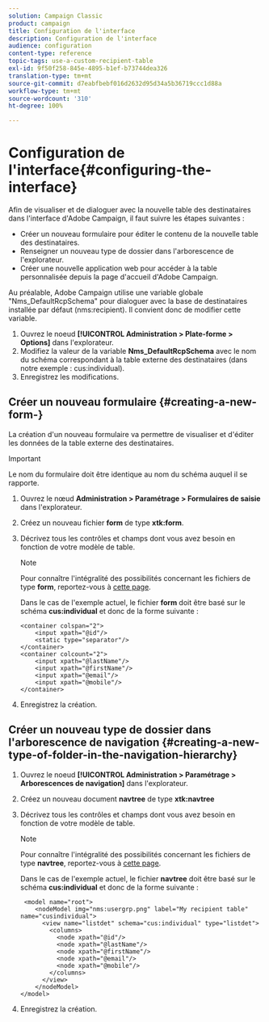 ```yaml
---
solution: Campaign Classic
product: campaign
title: Configuration de l'interface
description: Configuration de l'interface
audience: configuration
content-type: reference
topic-tags: use-a-custom-recipient-table
exl-id: 9f50f258-845e-4895-b1ef-b73744dea326
translation-type: tm+mt
source-git-commit: d7eabfbebf016d2632d95d34a5b36719ccc1d88a
workflow-type: tm+mt
source-wordcount: '310'
ht-degree: 100%

---
```


# Configuration de l&#39;interface{#configuring-the-interface}

Afin de visualiser et de dialoguer avec la nouvelle table des destinataires dans l&#39;interface d&#39;Adobe Campaign, il faut suivre les étapes suivantes :

* Créer un nouveau formulaire pour éditer le contenu de la nouvelle table des destinataires.
* Renseigner un nouveau type de dossier dans l&#39;arborescence de l&#39;explorateur.
* Créer une nouvelle application web pour accéder à la table personnalisée depuis la page d&#39;accueil d&#39;Adobe Campaign.

Au préalable, Adobe Campaign utilise une variable globale &quot;Nms_DefaultRcpSchema&quot; pour dialoguer avec la base de destinataires installée par défaut (nms:recipient). Il convient donc de modifier cette variable.

1. Ouvrez le noeud **[!UICONTROL Administration > Plate-forme > Options]** dans l&#39;explorateur.
1. Modifiez la valeur de la variable **Nms_DefaultRcpSchema** avec le nom du schéma correspondant à la table externe des destinataires (dans notre exemple : cus:individual).
1. Enregistrez les modifications.

## Créer un nouveau formulaire {#creating-a-new-form-}

La création d&#39;un nouveau formulaire va permettre de visualiser et d&#39;éditer les données de la table externe des destinataires.

>[!IMPORTANT]
>
>Le nom du formulaire doit être identique au nom du schéma auquel il se rapporte.

1. Ouvrez le nœud **Administration > Paramétrage > Formulaires de saisie** dans l&#39;explorateur.
1. Créez un nouveau fichier **form** de type **xtk:form**.
1. Décrivez tous les contrôles et champs dont vous avez besoin en fonction de votre modèle de table.

   >[!NOTE]
   >
   >Pour connaître l&#39;intégralité des possibilités concernant les fichiers de type **form**, reportez-vous à [cette page](../../configuration/using/identifying-a-form.md).

   Dans le cas de l&#39;exemple actuel, le fichier **form** doit être basé sur le schéma **cus:individual** et donc de la forme suivante :

   ```
   <container colspan="2">
       <input xpath="@id"/>
       <static type="separator"/>
   </container>
   <container colcount="2">
       <input xpath="@lastName"/>
       <input xpath="@firstName"/>
       <input xpath="@email"/>
       <input xpath="@mobile"/>
   </container> 
   ```

1. Enregistrez la création.

## Créer un nouveau type de dossier dans l&#39;arborescence de navigation {#creating-a-new-type-of-folder-in-the-navigation-hierarchy}

1. Ouvrez le noeud **[!UICONTROL Administration > Paramétrage > Arborescences de navigation]** dans l&#39;explorateur.
1. Créez un nouveau document **navtree** de type **xtk:navtree**
1. Décrivez tous les contrôles et champs dont vous avez besoin en fonction de votre modèle de table.

   >[!NOTE]
   >
   >Pour connaître l&#39;intégralité des possibilités concernant les fichiers de type **navtree**, reportez-vous à [cette page](../../platform/using/adobe-campaign-explorer.md#about-navigation-hierarchy).

   Dans le cas de l&#39;exemple actuel, le fichier **navtree** doit être basé sur le schéma **cus:individual** et donc de la forme suivante :

   ```
    <model name="root">
       <nodeModel img="nms:usergrp.png" label="My recipient table" name="cusindividual">
         <view name="listdet" schema="cus:individual" type="listdet">
           <columns>
             <node xpath="@id"/>
             <node xpath="@lastName"/>
             <node xpath="@firstName"/>
             <node xpath="@email"/>
             <node xpath="@mobile"/>
           </columns>
         </view>
       </nodeModel>
   </model>
   ```

1. Enregistrez la création.
